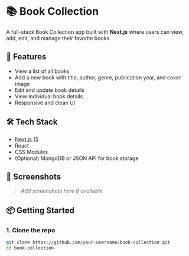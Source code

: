 # 📚 Book Collection

A full-stack Book Collection app built with **Next.js** where users can view, add, edit, and manage their favorite books.

## 🚀 Features

- View a list of all books
- Add a new book with title, author, genre, publication year, and cover image
- Edit and update book details
- View individual book details
- Responsive and clean UI

## 🛠️ Tech Stack

- [Next.js 15](https://nextjs.org/)
- React
- CSS Modules
- (Optional) MongoDB or JSON API for book storage

## 📸 Screenshots

> _Add screenshots here if available_

## 📦 Getting Started

### 1. Clone the repo

```bash
git clone https://github.com/your-username/book-collection.git
cd book-collection
